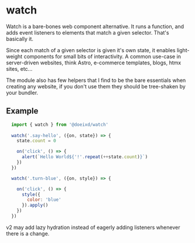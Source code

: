 # watch
Watch is a bare-bones web component alternative. It runs a function, and adds event listeners to elements that match a given selector. That's basically it. 

Since each match of a given selector is given it's own state, it enables light-weight components for small bits of interactivity. A common use-case in server-driven websites, think Astro, e-commerce templates, blogs, htmx sites, etc...

The module also has few helpers that I find to be the bare essentials when creating any website, if you don't use them they should be tree-shaken by your bundler.

## Example 

```js
  import { watch } from '@doeixd/watch'
  
  watch('.say-hello', ({on, state}) => {
    state.count = 0

    on('click', () => {
      alert(`Hello World${'!'.repeat(++state.count)}`)
    })
  })

  watch('.turn-blue', ({on, style}) => {

    on('click', () => {
      style({
        color: 'blue'
      }).apply()
    })
  })

```

v2 may add lazy hydration instead of eagerly adding listeners whenever there is a change.